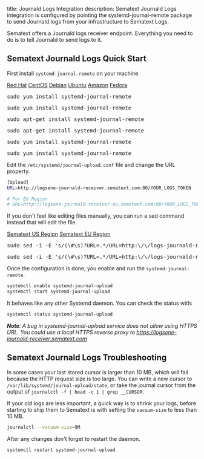 title: Journald Logs Integration
description: Sematext Journald Logs integration is configured by pointing the systemd-journal-remote package to send Journald logs from your infrastructure to Sematext Logs.

Sematext offers a Journald logs receiver endpoint. Everything you need to do is to tell Journald to send logs to it.

## Sematext Journald Logs Quick Start

First install `systemd-journal-remote` on your machine.

<div class="mdl-tabs mdl-js-tabs mdl-js-ripple-effect">
 <div class="mdl-tabs__tab-bar">
     <a href="#redhat" class="mdl-tabs__tab is-active">Red Hat</a>
     <a href="#centos" class="mdl-tabs__tab">CentOS</a>
     <a href="#debian" class="mdl-tabs__tab">Debian</a>
     <a href="#ubuntu" class="mdl-tabs__tab">Ubuntu</a>
     <a href="#amazonlinux" class="mdl-tabs__tab">Amazon</a>
     <a href="#fedora" class="mdl-tabs__tab">Fedora</a>
 </div>

 <div class="mdl-tabs__panel is-active" id="redhat">
   <pre>sudo yum install systemd-journal-remote</pre>
 </div>
 <div class="mdl-tabs__panel" id="centos">
   <pre>sudo yum install systemd-journal-remote</pre>
 </div>
 <div class="mdl-tabs__panel" id="debian">
   <pre>sudo apt-get install systemd-journal-remote</pre>
 </div>

 <div class="mdl-tabs__panel" id="ubuntu">
   <pre>sudo apt-get install systemd-journal-remote</pre>
 </div>

 <div class="mdl-tabs__panel" id="amazonlinux">
   <pre>sudo yum install systemd-journal-remote</pre>
 </div>

 <div class="mdl-tabs__panel" id="fedora">
   <pre>sudo yum install systemd-journal-remote</pre>
 </div>
</div>


Edit the `/etc/systemd/journal-upload.conf` file and change the URL property.

```bash
[Upload]
URL=http://logsene-journald-receiver.sematext.com:80/YOUR_LOGS_TOKEN

# For EU Region
# URL=http://logsene-journald-receiver.eu.sematext.com:80/YOUR_LOGS_TOKEN
```

If you don't feel like editing files manually, you can run a sed command instead that will edit the file.

<div class="mdl-tabs mdl-js-tabs mdl-js-ripple-effect">
 <div class="mdl-tabs__tab-bar">
     <a href="#us" class="mdl-tabs__tab is-active">Sematext US Region</a>
     <a href="#eu" class="mdl-tabs__tab">Sematext EU Region</a>
 </div>

 <div class="mdl-tabs__panel is-active" id="us">
   <pre>sudo sed -i -E 's/(\#\s)?URL=.*/URL=http:\/\/logs-journald-receiver.sematext.com:80\/YOUR_LOGS_TOKEN/g' /etc/systemd/journal-upload.conf</pre>
 </div>
 <div class="mdl-tabs__panel" id="eu">
   <pre>sudo sed -i -E 's/(\#\s)?URL=.*/URL=http:\/\/logs-journald-receiver.eu.sematext.com:80\/YOUR_LOGS_TOKEN/g' /etc/systemd/journal-upload.conf</pre>
 </div>
</div>


Once the configuration is done, you enable and run the `systemd-journal-remote`.

```bash
systemctl enable systemd-journal-upload
systemctl start systemd-journal-upload
```

It behaves like any other Systemd daemon. You can check the status with:
```bash
systemctl status systemd-journal-upload
```

*__Note__: A bug in systemd-journal-upload service does not allow using HTTPS URL. You could use a local HTTPS reverse proxy to https://logsene-journald-receiver.sematext.com*


## Sematext Journald Logs Troubleshooting

In some cases your last stored cursor is larger than 10 MB, which will fail because the HTTP request size is too large. You can write a new cursor to `/var/lib/systemd/journal-upload/state`, or take the journal cursor from the output of `journalctl -f | head -c 1 | grep __CURSOR`.

If your old logs are less important, a quick way is to shrink your logs, before starting to ship them to Sematext is with setting the `vacuum-size` to less than 10 MB.

```bash
journalctl --vacuum-size=9M
```

After any changes don't forget to restart the daemon.

```bash
systemctl restart systemd-journal-upload
```
